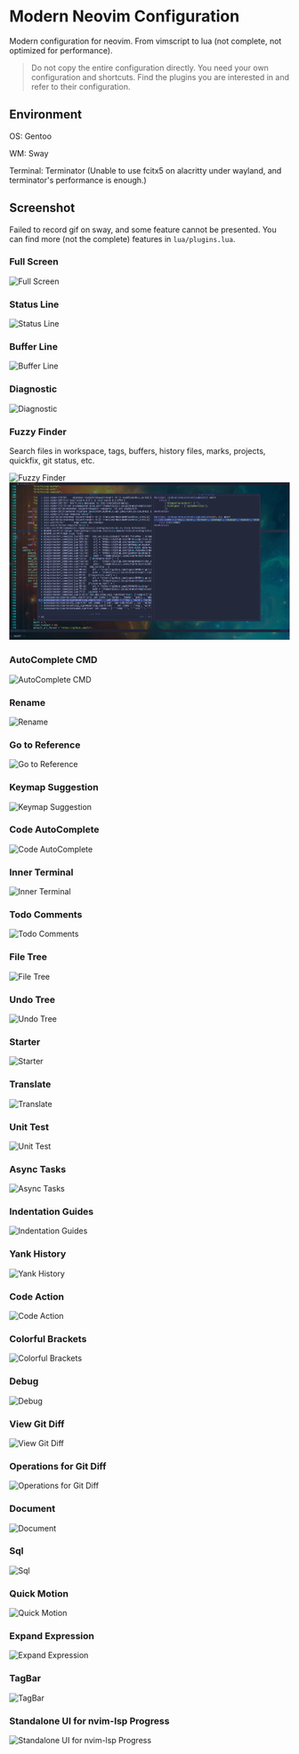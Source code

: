 # Modern Neovim Configuration

Modern configuration for neovim. From vimscript to lua (not complete, not optimized for performance).

> Do not copy the entire configuration directly. You need your own configuration and shortcuts. Find the plugins you are interested in and refer to their configuration.

## Environment

OS: Gentoo

WM: Sway

Terminal: Terminator (Unable to use fcitx5 on alacritty under wayland, and terminator's performance is enough.)

## Screenshot

Failed to record gif on sway, and some feature cannot be presented. You can find more (not the complete) features in `lua/plugins.lua`.

### Full Screen

![Full Screen](https://github.com/niuiic/modern-neovim-configuration/blob/main/img/full-screen.png)

### Status Line

![Status Line](https://github.com/niuiic/modern-neovim-configuration/blob/main/img/statusline.png)

### Buffer Line

![Buffer Line](https://github.com/niuiic/modern-neovim-configuration/blob/main/img/bufferline.png)

### Diagnostic

![Diagnostic](https://github.com/niuiic/modern-neovim-configuration/blob/main/img/diagnostic.png)

### Fuzzy Finder

Search files in workspace, tags, buffers, history files, marks, projects, quickfix, git status, etc.

![Fuzzy Finder](https://github.com/niuiic/modern-neovim-configuration/blob/main/img/fuzzy-finder.png)
![Fuzzy Finder](./img/fuzzy-finder.png)

### AutoComplete CMD

![AutoComplete CMD](https://github.com/niuiic/modern-neovim-configuration/blob/main/img/autocomplete-cmd.png)

### Rename

![Rename](https://github.com/niuiic/modern-neovim-configuration/blob/main/img/rename.png)

### Go to Reference

![Go to Reference](https://github.com/niuiic/modern-neovim-configuration/blob/main/img/goto-reference.png)

### Keymap Suggestion

![Keymap Suggestion](https://github.com/niuiic/modern-neovim-configuration/blob/main/img/keymap-suggestion.png)

### Code AutoComplete

![Code AutoComplete](https://github.com/niuiic/modern-neovim-configuration/blob/main/img/code-autocomplete.png)

### Inner Terminal

![Inner Terminal](https://github.com/niuiic/modern-neovim-configuration/blob/main/img/inner-terminal.png)

### Todo Comments

![Todo Comments](https://github.com/niuiic/modern-neovim-configuration/blob/main/img/todo-comments.png)

### File Tree

![File Tree](https://github.com/niuiic/modern-neovim-configuration/blob/main/img/file-tree.png)

### Undo Tree

![Undo Tree](https://github.com/niuiic/modern-neovim-configuration/blob/main/img/undo-tree.png)

### Starter

![Starter](https://github.com/niuiic/modern-neovim-configuration/blob/main/img/starter.png)

### Translate

![Translate](https://github.com/niuiic/modern-neovim-configuration/blob/main/img/translate.png)

### Unit Test

![Unit Test](https://github.com/niuiic/modern-neovim-configuration/blob/main/img/unit-test.png)

### Async Tasks

![Async Tasks](https://github.com/niuiic/modern-neovim-configuration/blob/main/img/async-tasks.png)

### Indentation Guides

![Indentation Guides](https://github.com/niuiic/modern-neovim-configuration/blob/main/img/indentation-guides.png)

### Yank History

![Yank History](https://github.com/niuiic/modern-neovim-configuration/blob/main/img/yank-history.png)

### Code Action

![Code Action](https://github.com/niuiic/modern-neovim-configuration/blob/main/img/code-action.png)

### Colorful Brackets

![Colorful Brackets](https://github.com/niuiic/modern-neovim-configuration/blob/main/img/colorful-brackets.png)

### Debug

![Debug](https://github.com/niuiic/modern-neovim-configuration/blob/main/img/debug.png)

### View Git Diff

![View Git Diff](https://github.com/niuiic/modern-neovim-configuration/blob/main/img/view-git-diff.png)

### Operations for Git Diff

![Operations for Git Diff](https://github.com/niuiic/modern-neovim-configuration/blob/main/img/operations-for-git-diff.png)

### Document

![Document](https://github.com/niuiic/modern-neovim-configuration/blob/main/img/document.png)

### Sql

![Sql](https://github.com/niuiic/modern-neovim-configuration/blob/main/img/sql.png)

### Quick Motion

![Quick Motion](https://github.com/niuiic/modern-neovim-configuration/blob/main/img/quick-motion.png)

### Expand Expression

![Expand Expression](https://github.com/niuiic/modern-neovim-configuration/blob/main/img/expand-expression.png)

### TagBar

![TagBar](https://github.com/niuiic/modern-neovim-configuration/blob/main/img/tagbar.png)

### Standalone UI for nvim-lsp Progress

![Standalone UI for nvim-lsp Progress](https://github.com/niuiic/modern-neovim-configuration/blob/main/img/nvim-lsp-ui.png)
